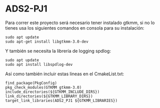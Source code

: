 # ADS2-PJ1

Para correr este proyecto será necesario tener instalado gtkmm, si no lo tienes usa los siguientes comandos en consola para su instalación:

    sudo apt update
    sudo apt-get install libgtkmm-3.0-dev

Y también se necesita la librería de logging spdlog:

    sudo apt update
    sudo apt install libspdlog-dev


Así como también incluir estas lineas en el CmakeList.txt:

    find_package(PkgConfig)
    pkg_check_modules(GTKMM gtkmm-3.0)
    include_directories(${GTKMM_INCLUDE_DIRS})
    link_directories(${GTKMM_LIBRARY_DIRS})
    target_link_libraries(ADS2_PJ1 ${GTKMM_LIBRARIES})
